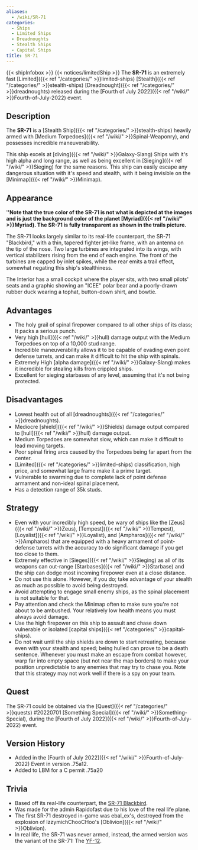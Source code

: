 ```yaml
---
aliases:
  - /wiki/SR-71
categories:
  - Ships
  - Limited Ships
  - Dreadnoughts
  - Stealth Ships
  - Capital Ships
title: SR-71
---
```


{{< shipInfobox >}} {{< notices/limitedShip >}} The **SR-71** is an extremely fast [Limited]({{< ref "/categories/" >}}limited-ships) [Stealth]({{< ref "/categories/" >}}stealth-ships) [Dreadnought]({{< ref "/categories/" >}}dreadnoughts) released during the [Fourth of July 2022]({{< ref "/wiki/" >}}Fourth-of-July-2022) event.

## Description

The **SR-71** is a [Stealth Ship]({{< ref "/categories/" >}}stealth-ships) heavily armed with [Medium Torpedoes]({{< ref "/wiki/" >}}Spinal-Weaponry), and possesses incredible maneuverability.

This ship excels at [diving]({{< ref "/wiki/" >}}Galaxy-Slang) Ships with it's high alpha and long range, as well as being excellent in [Sieging]({{< ref "/wiki/" >}}Sieging) for the same reasons. This ship can easily escape any dangerous situation with it's speed and stealth, with it being invisible on the [Minimap]({{< ref "/wiki/" >}}Minimap).

## Appearance

'**'Note that the true color of the SR-71 is not what is depicted at the images and is just the background color of the planet [Myriad]({{< ref "/wiki/" >}}Myriad). The SR-71 is fully transparent as shown in the trails picture.**

The SR-71 looks largely similar to its real-life counterpart, the SR-71 "Blackbird," with a thin, tapered fighter jet-like frame, with an antenna on the tip of the nose. Two large turbines are integrated into its wings, with vertical stabilizers rising from the end of each engine. The front of the turbines are capped by inlet spikes, while the rear emits a trail effect, somewhat negating this ship's stealthiness.

The Interior has a small cockpit where the player sits, with two small pilots' seats and a graphic showing an "ICEE" polar bear and a poorly-drawn rubber duck wearing a tophat, button-down shirt, and bowtie.

## Advantages

- The holy grail of spinal firepower compared to all other ships of its class; It packs a serious punch.
- Very high [hull]({{< ref "/wiki/" >}}hull) damage output with the Medium Torpedoes on top of a 10,000 stud range.
- Incredible maneuverability allows it to be capable of evading even point defense turrets, and can make it difficult to hit the ship with spinals.
- Extremely High [alpha damage]({{< ref "/wiki/" >}}Galaxy-Slang) makes it incredible for stealing kills from crippled ships.
- Excellent for sieging starbases of any level, assuming that it's not being protected.

## Disadvantages

- Lowest health out of all [dreadnoughts]({{< ref "/categories/" >}}dreadnoughts).
- Mediocre [shield]({{< ref "/wiki/" >}}Shields) damage output compared to [hull]({{< ref "/wiki/" >}}hull) damage output.
- Medium Torpedoes are somewhat slow, which can make it difficult to lead moving targets.
- Poor spinal firing arcs caused by the Torpedoes being far apart from the center.
- [Limited]({{< ref "/categories/" >}}limited-ships) classification, high price, and somewhat large frame make it a prime target.
- Vulnerable to swarming due to complete lack of point defense armament and non-ideal spinal placement.
- Has a detection range of 35k studs.

## Strategy

- Even with your incredibly high speed, be wary of ships like the [Zeus]({{< ref "/wiki/" >}}Zeus), [Tempest]({{< ref "/wiki/" >}}Tempest), [Loyalist]({{< ref "/wiki/" >}}Loyalist), and [Ampharos]({{< ref "/wiki/" >}}Ampharos) that are equipped with a heavy armament of point-defense turrets with the accuracy to do significant damage if you get too close to them.
- Extremely effective in [Sieges]({{< ref "/wiki/" >}}Sieging) as all of its weapons can out-range [Starbases]({{< ref "/wiki/" >}}Starbase) and the ship can dodge most incoming firepower even at a close distance.
- Do not use this alone. However, if you do; take advantage of your stealth as much as possible to avoid being destroyed.
- Avoid attempting to engage small enemy ships, as the spinal placement is not suitable for that.
- Pay attention and check the Minimap often to make sure you're not about to be ambushed. Your relatively low health means you must always avoid damage.
- Use the high firepower on this ship to assault and chase down vulnerable or isolated [capital ships]({{< ref "/categories/" >}}capital-ships).
- Do not wait until the ship shields are down to start retreating, because even with your stealth and speed; being hulled can prove to be a death sentence. Whenever you must make an escape from combat however, warp far into empty space (but not near the map borders) to make your position unpredictable to any enemies that may try to chase you. Note that this strategy may not work well if there is a spy on your team.

## Quest

The SR-71 could be obtained via the [Quest]({{< ref "/categories/" >}}quests) #20220701 [Something Special]({{< ref "/wiki/" >}}Something-Special), during the [Fourth of July 2022]({{< ref "/wiki/" >}}Fourth-of-July-2022) event.

## Version History

- Added in the [Fourth of July 2022]({{< ref "/wiki/" >}}Fourth-of-July-2022) Event in version .75a12.
- Added to LBM for a C permit .75a20

## Trivia

- Based off its real-life counterpart, the [SR-71 Blackbird](https://en.wikipedia.org/wiki/Lockheed_SR-71_Blackbird).
- Was made for the admin Rapidofast due to his love of the real life plane.
- The first SR-71 destroyed in-game was ebal_ex's, destroyed from the explosion of IzzymichChooCHoo's [Oblivion]({{< ref "/wiki/" >}}Oblivion).
- In real life, the SR-71 was never armed, instead, the armed version was the variant of the SR-71: The [YF-12](https://en.wikipedia.org/wiki/Lockheed_YF-12).
